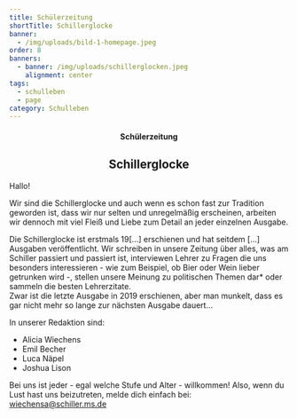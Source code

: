 ```yaml
---
title: Schülerzeitung
shortTitle: Schillerglocke
banner:
  - /img/uploads/bild-1-homepage.jpeg
order: 8
banners:
  - banner: /img/uploads/schillerglocken.jpeg
    alignment: center
tags:
  - schulleben
  - page
category: Schulleben
---
```

<center><div class="title"><h4>Schülerzeitung</h4><h2>Schillerglocke</h2></div></center>

Hallo!

Wir sind die Schillerglocke und auch wenn es schon fast zur Tradition geworden ist, dass wir nur selten und unregelmäßig erscheinen, arbeiten wir dennoch mit viel Fleiß und Liebe zum Detail an jeder einzelnen Ausgabe. 

Die Schillerglocke ist erstmals 19\[...] erschienen und hat seitdem \[...] Ausgaben veröffentlicht. Wir schreiben in unsere Zeitung über alles, was am Schiller passiert und passiert ist, interviewen Lehrer zu Fragen die uns besonders interessieren - wie zum Beispiel, ob Bier oder Wein lieber getrunken wird -, stellen unsere Meinung zu politischen Themen dar* oder sammeln die besten Lehrerzitate. \
Zwar ist die letzte Ausgabe in 2019 erschienen, aber man munkelt, dass es gar nicht mehr so lange zur nächsten Ausgabe dauert...

In unserer Redaktion sind:

* Alicia Wiechens
* Emil Becher
* Luca Näpel
* Joshua Lison

Bei uns ist jeder -  egal welche Stufe und Alter - willkommen! Also, wenn du Lust hast uns beizutreten, melde dich einfach bei: [wiechensa@schiller.ms.de](mailto:wiechensa@schiller.ms.de)

[](bechere@schiller.ms.de)

[](https://www.schillerglocke.de)